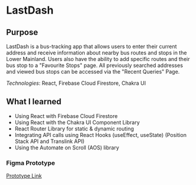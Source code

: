 # LastDash  
## Purpose
LastDash is a bus-tracking app that allows users to enter their current address and receive information about nearby bus routes and stops in the Lower Mainland. Users also have the ability to add specific routes and their bus stop to a "Favourite Stops" page. All previously searched addresses and viewed bus stops can be accessed via the "Recent Queries" Page. 

*Technologies*: React, Firebase Cloud Firestore, Chakra UI

## What I learned
- Using React with Firebase Cloud Firestore
- Using React with the Chakra UI Component Library 
- React Router Library for static & dynamic routing 
- Integrating API calls using React Hooks (useEffect, useState) (Position Stack API and Translink API)
- Using the Automate on Scroll (AOS) library

### Figma Prototype
[Prototype Link](https://www.figma.com/file/hELGqOxS45xCot931ycWt5/LastDash?node-id=0%3A1)